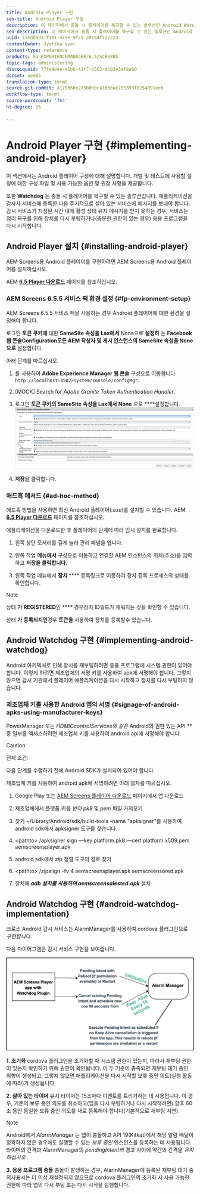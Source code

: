 ```yaml
---
title: Android Player 구현
seo-title: Android Player 구현
description: 이 페이지에서 충돌 시 플레이어를 복구할 수 있는 솔루션인 Android Watchdog 구현에 대해 알아보십시오.
seo-description: 이 페이지에서 충돌 시 플레이어를 복구할 수 있는 솔루션인 Android Watchdog 구현에 대해 알아보십시오.
uuid: 17edd093-f1b1-479e-9f25-28c64f1a7223
contentOwner: Jyotika syal
content-type: reference
products: SG_EXPERIENCEMANAGER/6.5/SCREENS
topic-tags: administering
discoiquuid: 77fe9d4e-e1bb-42f7-b563-dc03e3af8a60
docset: aem65
translation-type: tm+mt
source-git-commit: a179b6be273b0b0ca166bae755399f8254091ee6
workflow-type: tm+mt
source-wordcount: '764'
ht-degree: 1%

---
```



# Android Player 구현 {#implementing-android-player}

이 섹션에서는 Android 플레이어 구성에 대해 설명합니다. 개발 및 테스트에 사용할 설정에 대한 구성 파일 및 사용 가능한 옵션 및 권장 사항을 제공합니다.

또한 **Watchdog** 는 충돌 시 플레이어를 복구할 수 있는 솔루션입니다. 애플리케이션을 감사자 서비스에 등록한 다음 주기적으로 살아 있는 서비스에 메시지를 보내야 합니다. 감시 서비스가 지정된 시간 내에 활성 상태 유지 메시지를 받지 못하는 경우, 서비스는 정리 복구를 위해 장치를 다시 부팅하거나(충분한 권한이 있는 경우) 응용 프로그램을 다시 시작합니다.

## Android Player 설치 {#installing-android-player}

AEM Screens용 Android 플레이어를 구현하려면 AEM Screens용 Android 플레이어를 설치하십시오.

AEM [**6.5 Player 다운로드**](https://download.macromedia.com/screens/) 페이지를 참조하십시오.

### AEM Screens 6.5.5 서비스 팩 환경 설정 {#fp-environment-setup}

AEM Screens 6.5.5 서비스 팩을 사용하는 경우 Android 플레이어에 대한 환경을 설정해야 합니다.

로그인 **토큰 쿠키에** 대한 **SameSite 속성을 Lax에서** None으로 **설정하** 는 **Facebook 웹 콘솔Configuration모든 AEM 작성자 및 게시 인스턴스의 SameSite 속성을 None으로** 설정합니다.

아래 단계를 따르십시오.

1. 를 사용하여 **Adobe Experience Manager 웹 콘솔** 구성으로 이동합니다 `http://localhost:4502/system/console/configMgr`.

1. [MOCK] Search for *Adobe Granite Token Authentication Handler*.

1. 로그인 **토큰 쿠키의 SameSite 속성을 Lax에서** **None** 으로 ****설정합니다.
   ![이미지](/help/user-guide/assets/granite-updates.png)

1. **저장**&#x200B;을 클릭합니다.


### 애드혹 메서드 {#ad-hoc-method}

애드혹 방법을 사용하면 최신 Android 플레이어(*.exe*)를 설치할 수 있습니다. AEM [**6.5 Player 다운로드**](https://download.macromedia.com/screens/) 페이지를 참조하십시오.

애플리케이션을 다운로드한 후 플레이어의 단계에 따라 임시 설치를 완료합니다.

1. 왼쪽 상단 모서리를 길게 눌러 관리 패널을 엽니다.
1. 왼쪽 작업 **메뉴에서** 구성으로 이동하고 연결할 AEM 인스턴스의 위치(주소)를 입력하고 **저장을 클릭합니다**.

1. 왼쪽 작업 메뉴에서 **장치** **** 등록링크로 이동하여 장치 등록 프로세스의 상태를 확인합니다.

>[!NOTE]
>
>상태 **가** **REGISTERED**&#x200B;인 **** 경우장치 ID필드가 채워지는 것을 확인할 수 있습니다.
>
>상태 **가** **등록되지인**&#x200B;경우 **토큰을** 사용하여 장치를 등록할수 있습니다.

## Android Watchdog 구현 {#implementing-android-watchdog}

Android 아키텍처로 인해 장치를 재부팅하려면 응용 프로그램에 시스템 권한이 있어야 합니다. 이렇게 하려면 제조업체의 서명 키를 사용하여 apk에 서명해야 합니다. 그렇지 않으면 감시 기관에서 플레이어 애플리케이션을 다시 시작하고 장치를 다시 부팅하지 않습니다.

### 제조업체 키를 사용한 Android 앱의 서명 {#signage-of-android-apks-using-manufacturer-keys}

PowerManager 또는 *HDMICcontrolServices와 같은* Android의 권한 있는 API **&#x200B;중 일부를 액세스하려면 제조업체 키를 사용하여 android api에 서명해야 합니다.

>[!CAUTION]
>
>전제 조건:
>
>다음 단계를 수행하기 전에 Android SDK가 설치되어 있어야 합니다.

제조업체 키를 사용하여 android apk에 서명하려면 아래 절차를 따르십시오.

1. Google Play 또는 [AEM Screens 플레이어 다운로드](https://download.macromedia.com/screens/) 페이지에서 앱 다운로드
1. 제조업체에서 플랫폼 키를 *받아 pk8* 및 *pem* 파일 가져오기

1. 찾기 ~/Library/Android/sdk/build-tools -name &quot;apksigner&quot;를 사용하여 android sdk에서 apksigner 도구를 찾습니다.
1. &lt;pathto> /apksigner sign —key platform.pk8 —cert platform.x509.pem aemscreensplayer.apk
1. android sdk에서 zip 정렬 도구의 경로 찾기
1. &lt;pathto> /zipalign -fv 4 aemscreensplayer.apk aemscreensored.apk
1. 장치에 ***adb 설치를 사용하여 aemscreensalested.apk*** 설치

## Android Watchdog 구현 {#android-watchdog-implementation}

크로스 Android 감시 서비스는 AlarmManager를 사용하여 cordova 플러그인으로 *구현됩니다*.

다음 다이어그램은 감시 서비스 구현을 보여줍니다.

![chlimage_1-31](assets/chlimage_1-31.png)

**1. 초기화** cordova 플러그인을 초기화할 때 시스템 권한이 있는지, 따라서 재부팅 권한이 있는지 확인하기 위해 권한이 확인됩니다. 이 두 기준이 충족되면 재부팅 대기 중인 의향이 생성되고, 그렇지 않으면 애플리케이션을 다시 시작할 보류 중인 의도(실행 활동에 따라)가 생성됩니다.

**2. 살아 있는 타이머** 유지 타이머는 15초마다 이벤트를 트리거하는 데 사용됩니다. 이 경우, 기존의 보류 중인 의도를 취소하고(앱을 다시 부팅하거나 다시 시작하려면) 향후 60초 동안 동일한 보류 중인 의도를 새로 등록해야 합니다(기본적으로 재부팅 지연).

>[!NOTE]
>
>Android에서 *AlarmManager* 는 앱이 충돌하고 API 19(Kitkat)에서 해당 알람 배달이 정확하지 않은 경우에도 실행할 수 있는 *보류 중인* 인스턴스를 등록하는 데 사용됩니다. 타이머의 간격과 AlarmManager의 *pendingIntent의* 경고 사이에 약간의 간격을 *유지하십시오* .

**3. 응용 프로그램 충돌** 충돌이 발생하는 경우, AlarmManager에 등록된 재부팅 대기 중 의사표시는 더 이상 재설정되지 않으므로 cordova 플러그인의 초기화 시 사용 가능한 권한에 따라 앱의 다시 부팅 또는 다시 시작을 실행합니다.
